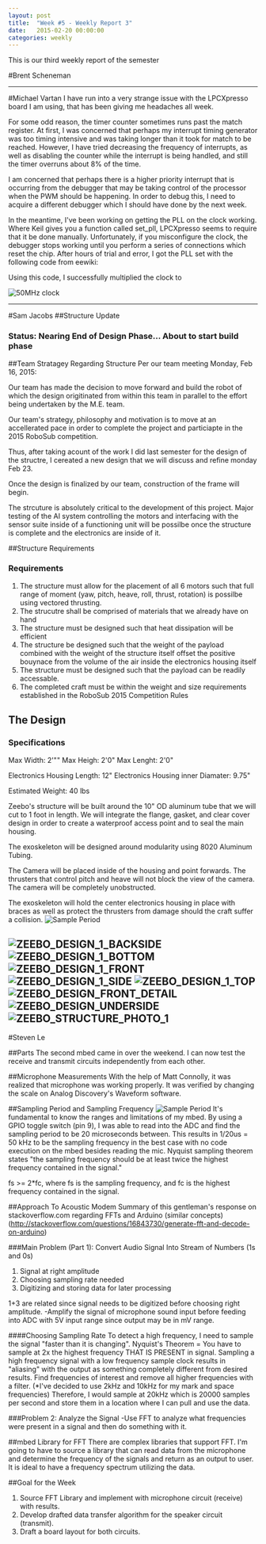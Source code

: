 ```yaml
---
layout: post
title:  "Week #5 - Weekly Report 3"
date:   2015-02-20 00:00:00
categories: weekly
---
```


This is our third weekly report of the semester

#Brent Scheneman

---

#Michael Vartan
I have run into a very strange issue with the LPCXpresso board I am using, that has been giving me headaches all week.

For some odd reason, the timer counter sometimes runs past the match register. At first, I was concerned that perhaps my interrupt timing generator was too timing intensive and was taking longer than it took for match to be reached. However, I have tried decreasing the frequency of interrupts, as well as disabling the counter while the interrupt is being handled, and still the timer overruns about 8% of the time. 

I am concerned that perhaps there is a higher priority interrupt that is occurring from the debugger that may be taking control of the processor when the PWM should be happening. In order to debug this, I need to acquire a different debugger which I should have done by the next week.

In the meantime, I've been working on getting the PLL on the clock working. Where Keil gives you a function called set_pll, LPCXpresso seems to require that it be done manually. Unfortunately, if you misconfigure the clock, the debugger stops working until you perform a series of connections which reset the chip. After hours of trial and error, I got the PLL set with the following code from eewiki:

<script src="https://gist.github.com/vartan/c702672c2bc576ce34b7.js"></script>

Using this code, I successfully multiplied the clock to 

![50MHz clock](/images/50mhz.png)

---
#Sam Jacobs
##Structure Update
### Status: Nearing End of Design Phase... About to start build phase

##Team Stratagey Regarding Structure
Per our team meeting Monday, Feb 16, 2015: 

Our team has made the decision to move forward and build the robot of which the design origitinated from within this team in parallel to the effort being undertaken by the M.E. team. 

Our team's strategy, philosophy and motivation is to move at an accellerated pace in order to complete the project and particiapte in the 2015 RoboSub competition.

Thus, after taking acount of the work I did last semester for the design of the structre, I cereated a new design that we will discuss and refine monday Feb 23.

Once the design is finalized by our team, construction of the frame will begin. 

The strcuture is absolutely critical to the development of this project. Major testing of the AI system controlling the motors and interfacing with the sensor suite inside of a functioning unit will be possilbe once the structure is complete and the electronics are inside of it.


##Structure Requirements

### Requirements

1. The structure must allow for the placement of all 6 motors such that full range of moment (yaw, pitch, heave, roll, thrust, rotation) is possilbe using vectored thrusting.
2. The strucutre shall be comprised of materials that we already have on hand
3. The structure must be designed such that heat dissipation will be efficient
4. The structure be designed such that the weight of the payload combined with the weight of the structure itself offset the positive bouynace from the volume of the air inside the electronics housing itself
5. The structure must be designed such that the payload can be readily accessable.
6. The completed craft must be within the weight and size requirements established in the RoboSub 2015 Competition Rules

## The Design
### Specifications

Max Width: 	2'""
Max Heigh: 	2'0"
Max Lenght: 2'0"

Electronics Housing Length: 		12"
Electronics Housing inner Diamater: 9.75"

Estimated Weight: 40 lbs


Zeebo's structure will be built around the 10" OD aluminum tube that we will cut to 1 foot in length. We will integrate the flange, gasket, and clear cover design in order to create a waterproof access point and to seal the main housing.

The exoskeleton will be designed around modularity using 8020 Aluminum Tubing. 

The Camera will be placed inside of the housing and point forwards. The thrusters that control pitch and heave will not block the view of the camera. The camera will be completely unobstructed.

The exoskeleton will hold the center electronics housing in place with braces as well as protect the thrusters from damage should the craft suffer a collision.
![Sample Period](/images/am_sampleperiod.PNG)


![ZEEBO_DESIGN_1_BACKSIDE](/images/ZEEBO_DESIGN_1_BACKSIDE.png)
![ZEEBO_DESIGN_1_BOTTOM](ZEEBO_DESIGN_1_BOTTOM.png)
![ZEEBO_DESIGN_1_FRONT](ZEEBO_DESIGN_1_FRONT.png)
![ZEEBO_DESIGN_1_SIDE](ZEEBO_DESIGN_1_SIDE.png)
![ZEEBO_DESIGN_1_TOP](ZEEBO_DESIGN_1_TOP.png)
![ZEEBO_DESIGN_FRONT_DETAIL](ZEEBO_DESIGN_FRONT_DETAIL.png)
![ZEEBO_DESIGN_UNDERSIDE](ZEEBO_DESIGN_UNDERSIDE.png)
![ZEEBO_STRUCTURE_PHOTO_1](ZEEBO_STRUCTURE_PHOTO_1.png)
---

#Steven Le

##Parts
The second mbed came in over the weekend.  I can now test the receive and transmit circuits independently from each other.

##Microphone Measurements
With the help of Matt Connolly, it was realized that microphone was working properly.  It was verified by changing the scale on Analog Discovery's Waveform software.

##Sampling Period and Sampling Frequency
![Sample Period](/images/am_sampleperiod.PNG)
It's fundamental to know the ranges and limitations of my mbed.  By using a GPIO toggle switch (pin 9), I was able to read into the ADC and find the sampling period to be 20 microseconds between.  This results in 1/20us = 50 kHz to be the sampling frequency in the best case with no code execution on the mbed besides reading the mic.  Nyquist sampling theorem states "the sampling frequency should be at least twice the highest frequency contained in the signal."

fs >= 2*fc,
where fs is the sampling frequency, and fc is the highest frequency contained in the signal.

##Approach To Acoustic Modem
Summary of this gentleman's response on stackoverflow.com regarding FFTs and Arduino (similar concepts)
(http://stackoverflow.com/questions/16843730/generate-fft-and-decode-on-arduino)

###Main Problem (Part 1):
Convert Audio Signal Into Stream of Numbers (1s and 0s)
1. Signal at right amplitude
2. Choosing sampling rate needed
3. Digitizing and storing data for later processing

1+3 are related since signal needs to be digitized before choosing right amplitude.
-Amplify the signal of microphone sound input before feeding into ADC with 5V input range since output may be in mV range.

####Choosing Sampling Rate
To detect a high frequency, I need to sample the signal "faster than it is changing".
Nyquist's Theorem = You have to sample at 2x the highest frequency THAT IS PRESENT in signal.
Sampling a high frequency signal with a low frequency sample clock results in "aliasing" with the output as something completely different from desired results.
Find frequencies of interest and remove all higher frequencies with a filter.
(*I've decided to use 2kHz and 10kHz for my mark and space frequencies)
Therefore, I would sample at 20kHz which is 20000 samples per second and store them in a location where I can pull and use the data.

###Problem 2:
Analyze the Signal
-Use FFT to analyze what frequencies were present in a signal and then do something with it.

##mbed Library for FFT
There are complex libraries that support FFT.  I'm going to have to source a library that can read data from the microphone and determine the frequency of the signals and return as an output to user.  It is ideal to have a frequency spectrum utilizing the data.

##Goal for the Week
1. Source FFT Library and implement with microphone circuit (receive) with results.
2. Develop drafted data transfer algorithm for the speaker circuit (transmit).
3. Draft a board layout for both circuits.